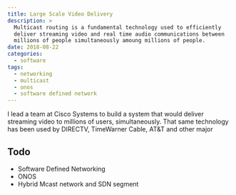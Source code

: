 ```yaml
---
title: Large Scale Video Delivery
description: >
  Multicast routing is a fundamental technology used to efficiently
  deliver streaming video and real time audio communications between
  millions of people simultaneously amoung millions of people.
date: 2018-08-22
categories:
  - software
tags:
  - networking
  - multicast
  - onos
  - software defined network
---
```

  
I lead a team at Cisco Systems to build a system that would deliver
streaming video to millions of users, simultaneously. That same
technology has been used by DIRECTV, TimeWarner Cable, AT&T and
other major 
<!--more-->

## Todo

- Software Defined Networking
- ONOS
- Hybrid Mcast network and SDN segment
